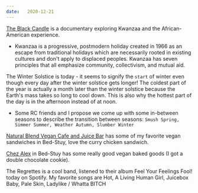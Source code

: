 ```yaml
---
date:   2020-12-21
---
```

[The Black Candle](https://www.amazon.com/gp/video/detail/B08PYPDM3C/ref=msx_wn_pv?autoplay=1) is a documentary exploring Kwanzaa and the African-American experience.
- Kwanzaa is a progressive, postmodern holiday created in 1966 as an escape from traditional holidays which are necessarily rooted in existing cultures and don't apply to displaced peoples. Kwanzaa has seven principles that all emphasize community, collectivism, and mutual aid.

The Winter Solstice is today - it seems to signify the `start` of winter even though every day after the winter solstice gets longer! The coldest part of the year is actually a month later than the winter solstice because the Earth's mass takes so long to cool down. This is also why the hottest part of the day is in the afternoon instead of at noon.
- Some RC friends and I propose we come up with some in-between seasons to describe the transition between seasons: `Smush Spring, Simmer Summer, Weather Autumn, Slumber Winter`

[Natural Blend Vegan Cafe and Juice Bar](https://www.instagram.com/naturalblend/?hl=en) has some of my favorite vegan sandwiches in Bed-Stuy, love the curry chicken sandwich.

[Chez Alex](https://chezalexbrooklyn.com/) in Bed-Stuy has some really good vegan baked goods (I got a double chocolate cookie).

The Regrettes is a cool band, listened to their album Feel Your Feelings Fool! today on Spotify. My favorite songs are Hot, A Living Human Girl, Juicebox Baby, Pale Skin, Ladylike / Whatta BITCH
